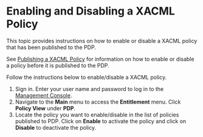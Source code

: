 # Enabling and Disabling a XACML Policy

This topic provides instructions on how to enable or disable a XACML
policy that has been published to the PDP.

See [Publishing a XACML Policy]({{base_path}}/learn/publishing-a-xacml-policy) for
information on how to enable or disable a policy before it is published
to the PDP.

Follow the instructions below to enable/disable a XACML policy.

1.  Sign in. Enter your user name and password to log in to the
    [Management Console]({{base_path}}/setup/getting-started-with-the-management-console).
2.  Navigate to the **Main** menu to access the **Entitlement** menu.
    Click **Policy View** under **PDP**.
3.  Locate the policy you want to enable/disable in the list of policies
    published to PDP. Click on **Enable** to activate the policy and
    click on **Disable** to deactivate the policy.  
      
